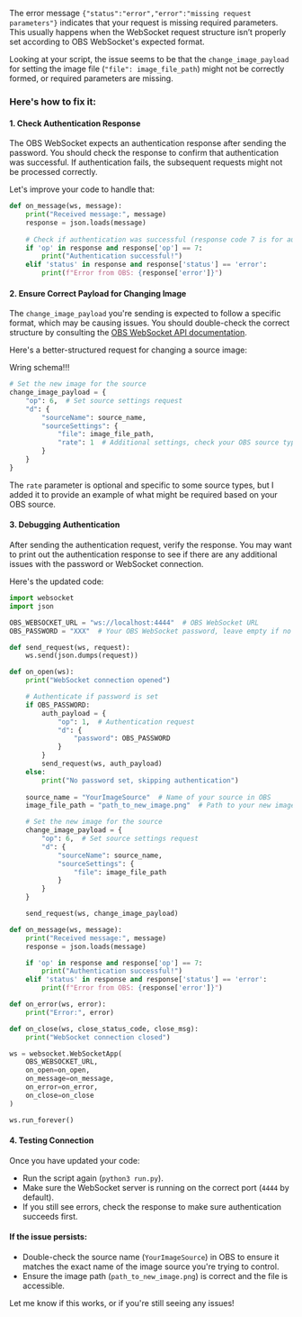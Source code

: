 The error message `{"status":"error","error":"missing request parameters"}` indicates that your request is missing required parameters. This usually happens when the WebSocket request structure isn’t properly set according to OBS WebSocket's expected format.

Looking at your script, the issue seems to be that the `change_image_payload` for setting the image file (`"file": image_file_path`) might not be correctly formed, or required parameters are missing.

### Here's how to fix it:

#### 1. **Check Authentication Response**
   The OBS WebSocket expects an authentication response after sending the password. You should check the response to confirm that authentication was successful. If authentication fails, the subsequent requests might not be processed correctly.

   Let's improve your code to handle that:

```python
def on_message(ws, message):
    print("Received message:", message)
    response = json.loads(message)
    
    # Check if authentication was successful (response code 7 is for authentication)
    if 'op' in response and response['op'] == 7:
        print("Authentication successful!")
    elif 'status' in response and response['status'] == 'error':
        print(f"Error from OBS: {response['error']}")
```

#### 2. **Ensure Correct Payload for Changing Image**
   The `change_image_payload` you're sending is expected to follow a specific format, which may be causing issues. You should double-check the correct structure by consulting the [OBS WebSocket API documentation](https://github.com/obsproject/obs-websocket/blob/master/docs/generated/protocol.md).

   Here's a better-structured request for changing a source image:

Wring schema!!!

```python
# Set the new image for the source
change_image_payload = {
    "op": 6,  # Set source settings request
    "d": {
        "sourceName": source_name,
        "sourceSettings": {
            "file": image_file_path,
            "rate": 1  # Additional settings, check your OBS source type if needed
        }
    }
}
```

The `rate` parameter is optional and specific to some source types, but I added it to provide an example of what might be required based on your OBS source.

#### 3. **Debugging Authentication**
   After sending the authentication request, verify the response. You may want to print out the authentication response to see if there are any additional issues with the password or WebSocket connection.

Here's the updated code:

```python
import websocket
import json

OBS_WEBSOCKET_URL = "ws://localhost:4444"  # OBS WebSocket URL
OBS_PASSWORD = "XXX"  # Your OBS WebSocket password, leave empty if no password

def send_request(ws, request):
    ws.send(json.dumps(request))

def on_open(ws):
    print("WebSocket connection opened")

    # Authenticate if password is set
    if OBS_PASSWORD:
        auth_payload = {
            "op": 1,  # Authentication request
            "d": {
                "password": OBS_PASSWORD
            }
        }
        send_request(ws, auth_payload)
    else:
        print("No password set, skipping authentication")
    
    source_name = "YourImageSource"  # Name of your source in OBS
    image_file_path = "path_to_new_image.png"  # Path to your new image file

    # Set the new image for the source
    change_image_payload = {
        "op": 6,  # Set source settings request
        "d": {
            "sourceName": source_name,
            "sourceSettings": {
                "file": image_file_path
            }
        }
    }

    send_request(ws, change_image_payload)

def on_message(ws, message):
    print("Received message:", message)
    response = json.loads(message)

    if 'op' in response and response['op'] == 7:
        print("Authentication successful!")
    elif 'status' in response and response['status'] == 'error':
        print(f"Error from OBS: {response['error']}")

def on_error(ws, error):
    print("Error:", error)

def on_close(ws, close_status_code, close_msg):
    print("WebSocket connection closed")

ws = websocket.WebSocketApp(
    OBS_WEBSOCKET_URL,
    on_open=on_open,
    on_message=on_message,
    on_error=on_error,
    on_close=on_close
)

ws.run_forever()
```

#### 4. **Testing Connection**
Once you have updated your code:
- Run the script again (`python3 run.py`).
- Make sure the WebSocket server is running on the correct port (`4444` by default).
- If you still see errors, check the response to make sure authentication succeeds first.

#### If the issue persists:
- Double-check the source name (`YourImageSource`) in OBS to ensure it matches the exact name of the image source you're trying to control.
- Ensure the image path (`path_to_new_image.png`) is correct and the file is accessible.

Let me know if this works, or if you're still seeing any issues!